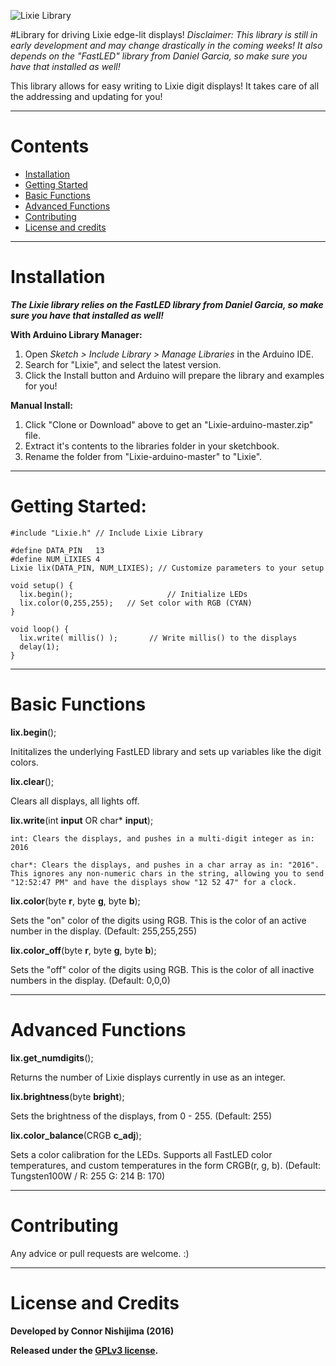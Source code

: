 ![Lixie Library](http://i.imgur.com/nFgz0Zt.jpg)

#Library for driving Lixie edge-lit displays!
*Disclaimer: This library is still in early development and may change drastically in the coming weeks! It also depends on the "FastLED" library from Daniel Garcia, so make sure you have that installed as well!*

This library allows for easy writing to Lixie digit displays! It takes care of all the addressing and updating for you!

----------
# Contents
- [Installation](#installation)
- [Getting Started](#getting-started)
- [Basic Functions](#basic-functions)
- [Advanced Functions](#advanced-functions)
- [Contributing](#contributing)
- [License and credits](#license-and-credits)

----------
# Installation

***The Lixie library relies on the FastLED library from Daniel Garcia, so make sure you have that installed as well!***

**With Arduino Library Manager:**

1. Open *Sketch > Include Library > Manage Libraries* in the Arduino IDE.
2. Search for "Lixie", and select the latest version.
3. Click the Install button and Arduino will prepare the library and examples for you!

**Manual Install:**

1. Click "Clone or Download" above to get an "Lixie-arduino-master.zip" file.
2. Extract it's contents to the libraries folder in your sketchbook.
3. Rename the folder from "Lixie-arduino-master" to "Lixie".

------------
# Getting Started:

    #include "Lixie.h" // Include Lixie Library
    
    #define DATA_PIN   13
    #define NUM_LIXIES 4
    Lixie lix(DATA_PIN, NUM_LIXIES); // Customize parameters to your setup
    
    void setup() {
      lix.begin();                     // Initialize LEDs
      lix.color(0,255,255);   // Set color with RGB (CYAN)
    }
    
    void loop() {
      lix.write( millis() );       // Write millis() to the displays
      delay(1);
    }

----------
# Basic Functions

**lix.begin**();

Inititalizes the underlying FastLED library and sets up variables like the digit colors.

**lix.clear**();

Clears all displays, all lights off.

**lix.write**(int **input** OR char* **input**);

    int: Clears the displays, and pushes in a multi-digit integer as in: 2016

    char*: Clears the displays, and pushes in a char array as in: "2016". This ignores any non-numeric chars in the string, allowing you to send "12:52:47 PM" and have the displays show "12 52 47" for a clock.

**lix.color**(byte **r**, byte **g**, byte **b**);

Sets the "on" color of the digits using RGB. This is the color of an active number in the display. (Default: 255,255,255)

**lix.color_off**(byte **r**, byte **g**, byte **b**);

Sets the "off" color of the digits using RGB. This is the color of all inactive numbers in the display. (Default: 0,0,0)

----------
# Advanced Functions

**lix.get_numdigits**();

Returns the number of Lixie displays currently in use as an integer.

**lix.brightness**(byte **bright**);

Sets the brightness of the displays, from 0 - 255. (Default: 255)

**lix.color_balance**(CRGB **c_adj**);

Sets a color calibration for the LEDs. Supports all FastLED color temperatures, and custom temperatures in the form CRGB(r, g, b). (Default: Tungsten100W / R: 255 G: 214 B: 170)

----------
# Contributing
Any advice or pull requests are welcome. :)

----------
# License and Credits
**Developed by Connor Nishijima (2016)**

**Released under the [GPLv3 license](http://www.gnu.org/licenses/gpl-3.0.en.html).**
